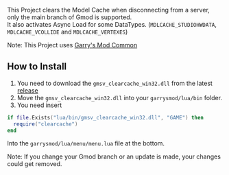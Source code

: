 This Project clears the Model Cache when disconnecting from a server, only the main branch of Gmod is supported.  
It also activates Async Load for some DataTypes. (`MDLCACHE_STUDIOHWDATA`, `MDLCACHE_VCOLLIDE` and `MDLCACHE_VERTEXES`)

Note: This Project uses [Garry's Mod Common](https://github.com/danielga/garrysmod_common)

## How to Install
1. You need to download the `gmsv_clearcache_win32.dll` from the latest [release](https://github.com/RaphaelIT7/gmod-clearcache/releases)  
2. Move the `gmsv_clearcache_win32.dll` into your `garrysmod/lua/bin` folder.
3. You need insert
```lua
if file.Exists("lua/bin/gmsv_clearcache_win32.dll", "GAME") then
  require("clearcache")
end
```
Into the `garrysmod/lua/menu/menu.lua` file at the bottom.

Note: If you change your Gmod branch or an update is made, your changes could get removed.
